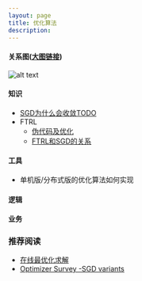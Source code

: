```yaml
---
layout: page
title: 优化算法
description:
---
```


#### 关系图([大图链接](https://www.processon.com/view/link/5c851568e4b0c996d35d4b6f))

![alt text](http://assets.processon.com/chart_image/5c7fc44ee4b02b2ce48ea85f.png)

#### 知识

- [SGD为什么会收敛TODO](https://zhpmatrix.github.io/2017/04/06/regret-bound-for-sgd/)
- FTRL
  - [伪代码及优化](http://www.cnblogs.com/EE-NovRain/p/3810737.html)
  - [FTRL和SGD的关系](https://www.zhihu.com/question/266462198/answer/309780073)

#### 工具

- 单机版/分布式版的优化算法如何实现

#### 逻辑

#### 业务

### 推荐阅读
- [在线最优化求解](http://vividfree.github.io/%E6%9C%BA%E5%99%A8%E5%AD%A6%E4%B9%A0/2015/12/13/understanding-logistic-regression-using-odds)
- [Optimizer Survey -SGD variants](https://zhuanlan.zhihu.com/p/29249578)
